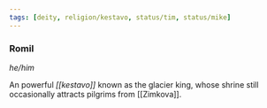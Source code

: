 ```yaml
---
tags: [deity, religion/kestavo, status/tim, status/mike]
---
```

### Romil
*he/him*

An powerful *[[kestavo]]* known as the glacier king, whose shrine still occasionally attracts pilgrims from [[Zimkova]].

